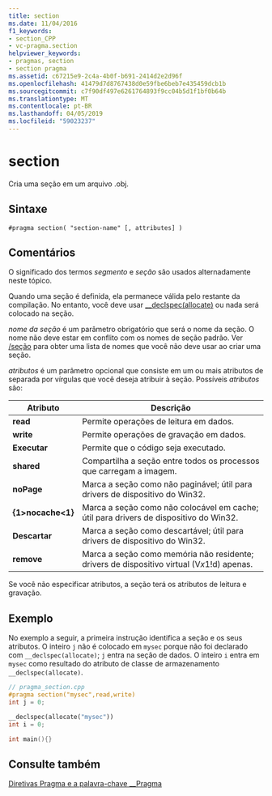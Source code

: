 ```yaml
---
title: section
ms.date: 11/04/2016
f1_keywords:
- section_CPP
- vc-pragma.section
helpviewer_keywords:
- pragmas, section
- section pragma
ms.assetid: c67215e9-2c4a-4b0f-b691-2414d2e2d96f
ms.openlocfilehash: 41479d7d8767438d0e59fbe6beb7e435459dcb1b
ms.sourcegitcommit: c7f90df497e6261764893f9cc04b5d1f1bf0b64b
ms.translationtype: MT
ms.contentlocale: pt-BR
ms.lasthandoff: 04/05/2019
ms.locfileid: "59023237"
---
```

# <a name="section"></a>section

Cria uma seção em um arquivo .obj.

## <a name="syntax"></a>Sintaxe

```
#pragma section( "section-name" [, attributes] )
```

## <a name="remarks"></a>Comentários

O significado dos termos *segmento* e *seção* são usados alternadamente neste tópico.

Quando uma seção é definida, ela permanece válida pelo restante da compilação. No entanto, você deve usar [__declspec(allocate)](../cpp/allocate.md) ou nada será colocado na seção.

*nome da seção* é um parâmetro obrigatório que será o nome da seção. O nome não deve estar em conflito com os nomes de seção padrão. Ver [/seção](../build/reference/section-specify-section-attributes.md) para obter uma lista de nomes que você não deve usar ao criar uma seção.

*atributos* é um parâmetro opcional que consiste em um ou mais atributos de separada por vírgulas que você deseja atribuir à seção. Possíveis *atributos* são:

|Atributo|Descrição|
|-|-|
|**read**|Permite operações de leitura em dados.|
|**write**|Permite operações de gravação em dados.|
|**Executar**|Permite que o código seja executado.|
|**shared**|Compartilha a seção entre todos os processos que carregam a imagem.|
|**noPage**|Marca a seção como não paginável; útil para drivers de dispositivo do Win32.|
|**{1&gt;nocache&lt;1}**|Marca a seção como não colocável em cache; útil para drivers de dispositivo do Win32.|
|**Descartar**|Marca a seção como descartável; útil para drivers de dispositivo do Win32.|
|**remove**|Marca a seção como memória não residente; drivers de dispositivo virtual (V*x*1!d) apenas.|

Se você não especificar atributos, a seção terá os atributos de leitura e gravação.

## <a name="example"></a>Exemplo

No exemplo a seguir, a primeira instrução identifica a seção e os seus atributos. O inteiro `j` não é colocado em `mysec` porque não foi declarado com `__declspec(allocate)`; `j` entra na seção de dados. O inteiro `i` entra em `mysec` como resultado do atributo de classe de armazenamento `__declspec(allocate)`.

```cpp
// pragma_section.cpp
#pragma section("mysec",read,write)
int j = 0;

__declspec(allocate("mysec"))
int i = 0;

int main(){}
```

## <a name="see-also"></a>Consulte também

[Diretivas Pragma e a palavra-chave __Pragma](../preprocessor/pragma-directives-and-the-pragma-keyword.md)